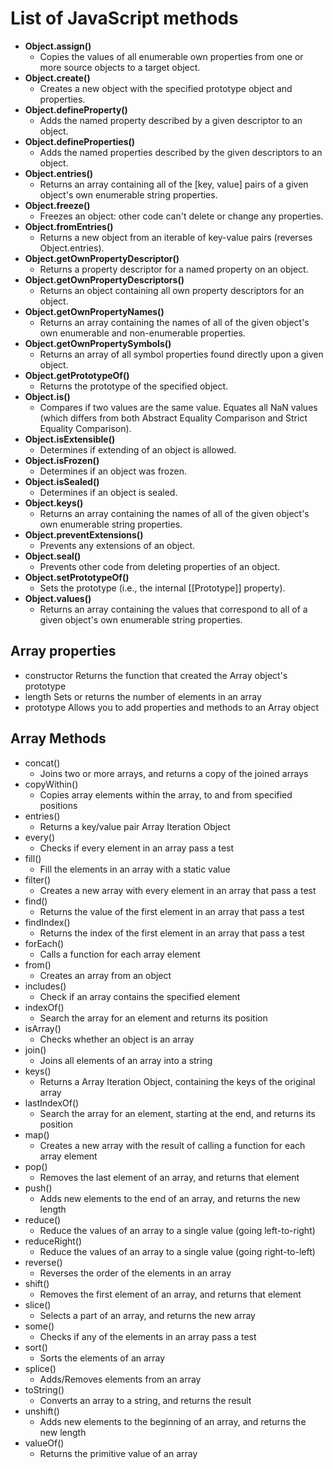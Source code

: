 # List of JavaScript methods

* **Object.assign()**
  * Copies the values of all enumerable own properties from one or more source objects to a target object.
* **Object.create()**
  * Creates a new object with the specified prototype object and properties.
* **Object.defineProperty()**
  * Adds the named property described by a given descriptor to an object.
* **Object.defineProperties()**
  * Adds the named properties described by the given descriptors to an object.
* **Object.entries()**
  * Returns an array containing all of the [key, value] pairs of a given object's own enumerable string properties.
* **Object.freeze()**
  * Freezes an object: other code can't delete or change any properties.
* **Object.fromEntries()**
  * Returns a new object from an iterable of key-value pairs (reverses Object.entries).
* **Object.getOwnPropertyDescriptor()**
  * Returns a property descriptor for a named property on an object.
* **Object.getOwnPropertyDescriptors()**
  * Returns an object containing all own property descriptors for an object.
* **Object.getOwnPropertyNames()**
  * Returns an array containing the names of all of the given object's own enumerable and non-enumerable properties.
* **Object.getOwnPropertySymbols()**
  * Returns an array of all symbol properties found directly upon a given object.
* **Object.getPrototypeOf()**
  * Returns the prototype of the specified object.
* **Object.is()**
  * Compares if two values are the same value. Equates all NaN values (which differs from both Abstract Equality Comparison and Strict Equality Comparison).
* **Object.isExtensible()**
  * Determines if extending of an object is allowed.
* **Object.isFrozen()**
  * Determines if an object was frozen.
* **Object.isSealed()**
  * Determines if an object is sealed.
* **Object.keys()**
  * Returns an array containing the names of all of the given object's own enumerable string properties.
* **Object.preventExtensions()**
  * Prevents any extensions of an object.
* **Object.seal()**
  * Prevents other code from deleting properties of an object.
* **Object.setPrototypeOf()**
  * Sets the prototype (i.e., the internal [[Prototype]] property).
* **Object.values()**
  * Returns an array containing the values that correspond to all of a given object's own enumerable string properties.


## Array properties

* constructor 	Returns the function that created the Array object's prototype
* length 	Sets or returns the number of elements in an array
* prototype 	Allows you to add properties and methods to an Array object

## Array Methods
* concat()
  * Joins two or more arrays, and returns a copy of the joined arrays
* copyWithin()
  * Copies array elements within the array, to and from specified positions
* entries()
  * Returns a key/value pair Array Iteration Object
* every()
  * Checks if every element in an array pass a test
* fill()
  * Fill the elements in an array with a static value
* filter()
  * Creates a new array with every element in an array that pass a test
* find()
  * Returns the value of the first element in an array that pass a test
* findIndex()
  * Returns the index of the first element in an array that pass a test
* forEach()
  * Calls a function for each array element
* from()
  * Creates an array from an object
* includes()
  * Check if an array contains the specified element
* indexOf()
  * Search the array for an element and returns its position
* isArray()
  * Checks whether an object is an array
* join()
  * Joins all elements of an array into a string
* keys()
  * Returns a Array Iteration Object, containing the keys of the original array
* lastIndexOf()
  * Search the array for an element, starting at the end, and returns its position
* map()
  * Creates a new array with the result of calling a function for each array element
* pop()
  * Removes the last element of an array, and returns that element
* push()
  * Adds new elements to the end of an array, and returns the new length
* reduce()
  * Reduce the values of an array to a single value (going left-to-right)
* reduceRight()
  * Reduce the values of an array to a single value (going right-to-left)
* reverse()
  * Reverses the order of the elements in an array
* shift()
  * Removes the first element of an array, and returns that element
* slice()
  * Selects a part of an array, and returns the new array
* some()
  * Checks if any of the elements in an array pass a test
* sort()
  * Sorts the elements of an array
* splice()
  * Adds/Removes elements from an array
* toString()
  * Converts an array to a string, and returns the result
* unshift()
  * Adds new elements to the beginning of an array, and returns the new length
* valueOf()
  * Returns the primitive value of an array